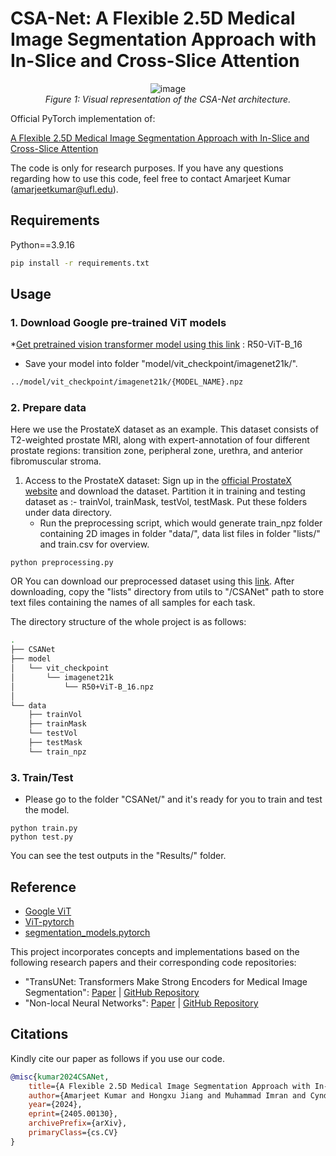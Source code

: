 # CSA-Net: A Flexible 2.5D Medical Image Segmentation Approach with In-Slice and Cross-Slice Attention

<p align="center">
  <img src="https://github.com/mirthAI/CSA-Net/assets/26433669/f2f55c71-0361-478c-85e8-dedf3cc13659" alt="image">
  <br>
  <em>Figure 1: Visual representation of the CSA-Net architecture.</em>
</p>

Official PyTorch implementation of: 

[A Flexible 2.5D Medical Image Segmentation Approach with In-Slice and Cross-Slice Attention]([https://www.sciencedirect.com/science/article/pii/S0010482524012587])

The code is only for research purposes. If you have any questions regarding how to use this code, feel free to contact Amarjeet Kumar (amarjeetkumar@ufl.edu).

## Requirements
Python==3.9.16
```bash
pip install -r requirements.txt
```

## Usage

### 1. Download Google pre-trained ViT models
*[Get pretrained vision transformer model using this link](https://console.cloud.google.com/storage/browser/vit_models/imagenet21k?pageState=(%22StorageObjectListTable%22:(%22f%22:%22%255B%255D%22))&prefix=&forceOnObjectsSortingFiltering=false) : R50-ViT-B_16
* Save your model into folder "model/vit_checkpoint/imagenet21k/".
```bash
../model/vit_checkpoint/imagenet21k/{MODEL_NAME}.npz
```

### 2. Prepare data

Here we use the ProstateX dataset as an example. This dataset consists of T2-weighted prostate MRI, along with expert-annotation of four different prostate regions: transition zone, peripheral zone, urethra, and anterior fibromuscular stroma.

1. Access to the ProstateX dataset:
   Sign up in the [official ProstateX website](https://www.cancerimagingarchive.net/collection/prostatex/) and download the dataset. Partition it in training and testing dataset as :- trainVol, trainMask, testVol, testMask. Put these folders under data directory.
      * Run the preprocessing script, which would generate train_npz folder containing 2D images in folder "data/", data list files in folder "lists/" and train.csv for overview.
```
python preprocessing.py
```
OR You can download our preprocessed dataset using this [link](https://drive.google.com/drive/folders/1qAkX34E_5kP-2pKDI0RChqWKfTNl1FVQ?usp=sharing). After downloading, copy the "lists" directory from utils to "/CSANet" path to store text files containing the names of all samples for each task.

The directory structure of the whole project is as follows:

```bash
.
├── CSANet
├── model
│   └── vit_checkpoint
│       └── imagenet21k
│           └── R50+ViT-B_16.npz
│           
└── data
    ├── trainVol
    ├── trainMask
    └── testVol
    ├── testMask
    └── train_npz     
```

### 3. Train/Test
* Please go to the folder "CSANet/" and it's ready for you to train and test the model.
```
python train.py
python test.py
```
You can see the test outputs in the "Results/" folder.

## Reference
* [Google ViT](https://github.com/google-research/vision_transformer)
* [ViT-pytorch](https://github.com/jeonsworld/ViT-pytorch)
* [segmentation_models.pytorch](https://github.com/qubvel/segmentation_models.pytorch)

This project incorporates concepts and implementations based on the following research papers and their corresponding code repositories:
   - "TransUNet: Transformers Make Strong Encoders for Medical Image Segmentation": [Paper](https://arxiv.org/pdf/2102.04306) | [GitHub Repository](https://github.com/Beckschen/TransUNet)
   - "Non-local Neural Networks": [Paper](https://arxiv.org/abs/1711.07971) | [GitHub Repository](https://github.com/facebookresearch/video-nonlocal-net)
  

## Citations
Kindly cite our paper as follows if you use our code.
```bibtex
@misc{kumar2024CSANet,
    title={A Flexible 2.5D Medical Image Segmentation Approach with In-Slice and Cross-Slice Attention},
    author={Amarjeet Kumar and Hongxu Jiang and Muhammad Imran and Cyndi Valdes and Gabriela Leon and Dahyun Kang and  Parvathi Nataraj and Yuyin Zhou and Michael D. Weiss and Wei Shao},
    year={2024},
    eprint={2405.00130},
    archivePrefix={arXiv},
    primaryClass={cs.CV}
}
```
